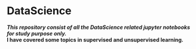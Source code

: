 # DataScience

***This repository consist of all the DataScience related jupyter notebooks for study purpose only.***<br>
**I have covered some topics in supervised and unsupervised learning.**
